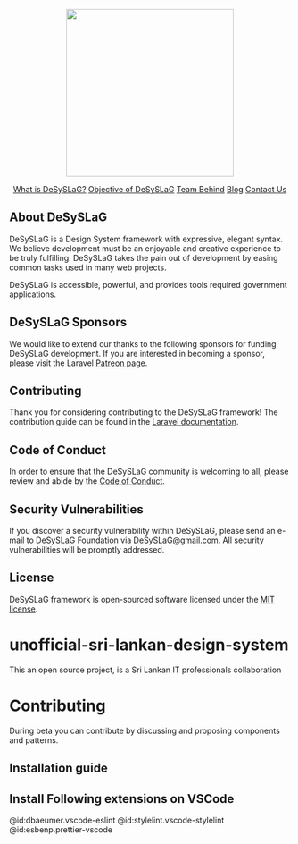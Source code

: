 <p align="center">
<a href="https://www.DeSySLaG.lk" target="_blank">
<img src="https://www.desyslag.lk/wp-content/uploads/2021/07/DeSySLag.png" width="300">
</a>
</p>

<p align="center">
<a href="https://www.desyslag.lk/what-is-the-desyslag-by-sri-lankan-open-source-community">What is DeSySLaG?</a>
<a href="https://www.desyslag.lk/what-is-the-objective-of-desyslag-design-system">Objective of DeSySLaG</a>
<a href="https://www.desyslag.lk/team">Team Behind</a>
<a href="https://www.desyslag.lk/blog">Blog</a>
<a href="https://www.DeSySLaG.lk/contact-us">Contact Us</a>
</p>

## About DeSySLaG

DeSySLaG is a Design System framework with expressive, elegant syntax. We believe development must be an enjoyable and creative experience to be truly fulfilling. DeSySLaG takes the pain out of development by easing common tasks used in many web projects.

DeSySLaG is accessible, powerful, and provides tools required government applications.

## DeSySLaG Sponsors

We would like to extend our thanks to the following sponsors for funding DeSySLaG development. If you are interested in becoming a sponsor, please visit the Laravel [Patreon page](https://www.DeSySLaG.lk/taylorotwell).

## Contributing

Thank you for considering contributing to the DeSySLaG framework! The contribution guide can be found in the [Laravel documentation](https://www.DeSySLaG.lk/docs/contributions).

## Code of Conduct

In order to ensure that the DeSySLaG community is welcoming to all, please review and abide by the [Code of Conduct](https://www.DeSySLaG.lk/docs/contributions#code-of-conduct).

## Security Vulnerabilities

If you discover a security vulnerability within DeSySLaG, please send an e-mail to DeSySLaG Foundation via [DeSySLaG@gmail.com](mailto:DeSySLaG@gmail.com). All security vulnerabilities will be promptly addressed.

## License

DeSySLaG framework is open-sourced software licensed under the [MIT license](https://opensource.org/licenses/MIT).

# unofficial-sri-lankan-design-system

This an open source project, is a Sri Lankan IT professionals collaboration

# Contributing

During beta you can contribute by discussing and proposing components and patterns.

## Installation guide

## Install Following extensions on VSCode

@id:dbaeumer.vscode-eslint @id:stylelint.vscode-stylelint @id:esbenp.prettier-vscode
